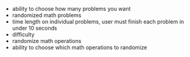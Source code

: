 * ability to choose how many problems you want
* randomized math problems
* time length on individual problems, user must finish each problem in under 10 seconds
* difficulty
* randomize math operations
* ability to choose which math operations to randomize
